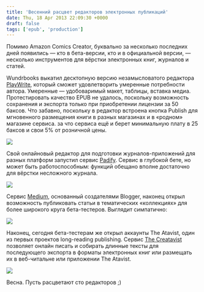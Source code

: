 ```yaml
---
title: 'Весенний расцвет редакторов электронных публикаций'
date: Thu, 18 Apr 2013 22:09:30 +0000
draft: false
tags: ['epub', 'production']
---
```


Помимо Amazon Comics Creator, буквально за несколько последних дней появились — кто в бета-версии, кто и в официальной версии, — несколько инструментов для вёрстки электронных книг, журналов и статей.

Wundrbooks выкатил десктопную версию незамысловатого редактора [PlayWrite](http://www.wundrbooks.com/playwrite/), который сможет удовлетворить умеренные потребности автора. Умеренные — удобоваримый макет, таблицы, вставка медиа. Протестировать качество EPUB не удалось, поскольку возможность сохранения и экспорта только при приобретении лицензии за 50 баксов. Что забавно, поскольку в редактор встроена кнопка Publish для мгновенного размещения книги в разных магазинах и в «родном» магазине сервиса. за что сервиса ещё и берет минимальную плату в 25 баксов и свои 5% от розничной цены.

![](/img/Screen-Shot-2013-04-19-at-12.15.43-AM-1001x1024.jpg)

Свой онлайновый редактор для подготовки журналов-приложений для разных платформ запустил сервис [Padify](http://padify.net/). Сервис в глубокой бете, но может быть работоспособным: функций обещано вполне достаточно для вёрстки несложного журнала.

![](/img/Screen-Shot-2013-04-19-at-12.07.34-AM-1024x281.jpg)

Сервис [Medium](https://medium.com), основанный создателями Blogger, наконец открыл возможность публиковать статьи в тематических «коллекциях» для более широкого круга бета-тестеров. Выглядит симпатично:

![](/img/Screen-Shot-2013-04-19-at-12.53.15-AM-1024x609.jpg)

Наконец, сегодня бета-тестерам же открыл аккаунты The Atavist, один из первых проектов long-reading publishing. Сервис [The Creatavist](https://www.creatavist.com) позволяет онлайн писать и собирать длинные тексты для последующего экспорта в форматы электронных книг или размещать их в веб-читальне или приложении The Atavist.

![](/img/Screen-Shot-2013-04-18-at-11.56.54-PM-1024x698.jpg)

Весна. Пусть расцветают сто редакторов ;)